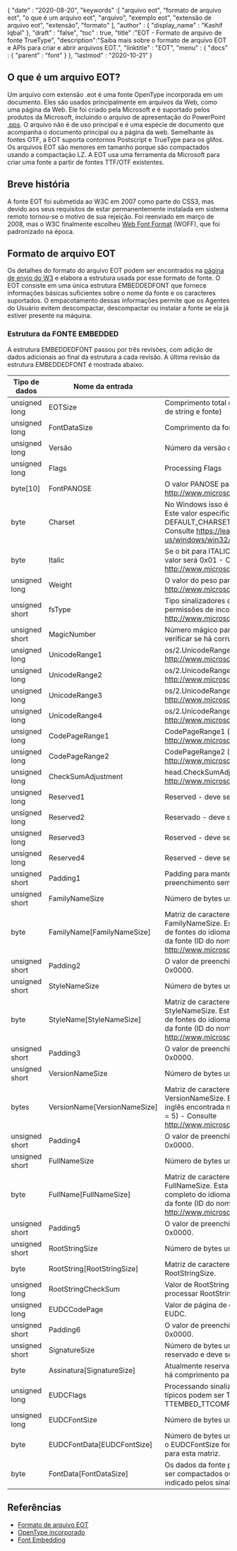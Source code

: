 {
  "date" : "2020-08-20",
  "keywords" :[ "arquivo eot", "formato de arquivo eot", "o que é um arquivo eot", "arquivo", "exemplo eot", "extensão de arquivo eot", "extensão", "formato" ],
  "author" : {
    "display_name" : "Kashif Iqbal"
},
  "draft" : "false",
  "toc" : true,
  "title" :"EOT - Formato de arquivo de fonte TrueType",
  "description":"Saiba mais sobre o formato de arquivo EOT e APIs para criar e abrir arquivos EOT.",
  "linktitle" : "EOT",
  "menu" : {
    "docs" : {
      "parent" : "font"
}
},
  "lastmod" : "2020-10-21"
}

## O que é um arquivo EOT?

Um arquivo com extensão .eot é uma fonte OpenType incorporada em um documento. Eles são usados principalmente em arquivos da Web, como uma página da Web. Ele foi criado pela Microsoft e é suportado pelos produtos da Microsoft, incluindo o arquivo de apresentação do PowerPoint [.pps](/pt/presentation/pps). O arquivo não é de uso principal e é uma espécie de documento que acompanha o documento principal ou a página da web. Semelhante às fontes OTF, a EOT suporta contornos Postscript e TrueType para os glifos. Os arquivos EOT são menores em tamanho porque são compactados usando a compactação LZ. A EOT usa uma ferramenta da Microsoft para criar uma fonte a partir de fontes TTF/OTF existentes.

## Breve história

A fonte EOT foi submetida ao W3C em 2007 como parte do CSS3, mas devido aos seus requisitos de estar permanentemente instalada em sistema remoto tornou-se o motivo de sua rejeição. Foi reenviado em março de 2008, mas o W3C finalmente escolheu [Web Font Format](/pt/font/woff/) (WOFF), que foi padronizado na época.

## Formato de arquivo EOT

Os detalhes do formato do arquivo EOT podem ser encontrados na [página de envio do W3](https://www.w3.org/Submission/EOT/#FileFormat) e elabora a estrutura usada por esse formato de fonte. O EOT consiste em uma única estrutura EMBEDDEDFONT que fornece informações básicas suficientes sobre o nome da fonte e os caracteres suportados. O empacotamento dessas informações permite que os Agentes do Usuário evitem descompactar, descompactar ou instalar a fonte se ela já estiver presente na máquina.

### Estrutura da FONTE EMBEDDED
A estrutura EMBEDDEDFONT passou por três revisões, com adição de dados adicionais ao final da estrutura a cada revisão. A última revisão da estrutura EMBEDDEDFONT é mostrada abaixo.

|Tipo de dados|Nome da entrada|Descrição|
---|---|---|
|unsigned long|EOTSize|Comprimento total da estrutura em bytes (incluindo dados de string e fonte)|
|unsigned long|FontDataSize|Comprimento da fonte OpenType (FontData) em bytes|
|unsigned long|Versão|Número da versão deste formato - 0x00020002|
|unsigned long|Flags|Processing Flags|
|byte[10]|FontPANOSE|O valor PANOSE para esta fonte - Consulte http://www.microsoft.com/typography/otspec/os2.htm#pan|
|byte|Charset|No Windows isso é derivado de TEXTMETRIC.tmCharSet. Este valor especifica o conjunto de caracteres da fonte. DEFAULT_CHARSET (0x01) indica nenhuma preferência. - Consulte https://learn.microsoft.com/en-us/windows/win32/api/wingdi/ns-wingdi-textmetrica|
|byte|Italic|Se o bit para ITALIC estiver definido em OS/2.fsSelection, o valor será 0x01 - Consulte http://www.microsoft.com/typography/otspec/os2.htm#fss|
|unsigned long|Weight|O valor do peso para esta fonte - Consulte http://www.microsoft.com/typography/otspec/os2.htm#wtc|
|unsigned short|fsType|Tipo sinalizadores que fornecem informações sobre permissões de incorporação - Consulte http://www.microsoft.com/typography/otspec/os2.htm#fst|
|unsigned short|MagicNumber|Número mágico para arquivo EOT - 0x504C. Usado para verificar se há corrupção de dados.|
|unsigned long|UnicodeRange1|os/2.UnicodeRange1 (bits 0-31) - Consulte http://www.microsoft.com/typography/otspec/os2.htm#ur|
|unsigned long|UnicodeRange2|os/2.UnicodeRange2 (bits 32-63) - Consulte http://www.microsoft.com/typography/otspec/os2.htm#ur|
|unsigned long|UnicodeRange3|os/2.UnicodeRange3 (bits 64-95) - Consulte http://www.microsoft.com/typography/otspec/os2.htm#ur|
|unsigned long|UnicodeRange4|os/2.UnicodeRange4 (bits 96-127) - Consulte http://www.microsoft.com/typography/otspec/os2.htm#ur|
|unsigned long|CodePageRange1|CodePageRange1 (bits 0-31) - Consulte http://www.microsoft.com/typography/otspec/os2.htm#cpr|
|unsigned long|CodePageRange2|CodePageRange2 (bits 32-63) - Consulte http://www.microsoft.com/typography/otspec/os2.htm#cpr|
|unsigned long|CheckSumAdjustment|head.CheckSumAdjustment - Consulte http://www.microsoft.com/typography/otspec/head.htm|
|unsigned long|Reserved1|Reserved - deve ser 0|
|unsigned long|Reserved2|Reservado - deve ser 0|
|unsigned long|Reserved3|Reserved - deve ser 0|
|unsigned long|Reserved4|Reserved - deve ser 0|
|unsigned short|Padding1|Padding para manter o alinhamento longo. O valor de preenchimento sempre deve ser definido como 0x0000.|
|unsigned short|FamilyNameSize|Número de bytes usados pelo array FamilyName|
|byte|FamilyName[FamilyNameSize]|Matriz de caracteres UTF-16 com o comprimento de bytes FamilyNameSize. Esta é a cadeia de caracteres da família de fontes do idioma inglês encontrada na tabela de nomes da fonte (ID do nome = 1) - Consulte http://www.microsoft.com/typography/otspec/name.htm|
|unsigned short|Padding2|O valor de preenchimento deve sempre ser definido como 0x0000.|
|unsigned short|StyleNameSize|Número de bytes usados pelo StyleName|
|byte|StyleName[StyleNameSize]|Matriz de caracteres UTF-16 com o comprimento de bytes StyleNameSize. Esta é a cadeia de caracteres da subfamília de fontes do idioma inglês encontrada na tabela de nomes da fonte (ID do nome = 2) - Consulte http://www.microsoft.com/typography/otspec/name.htm|
|unsigned short|Padding3|O valor de preenchimento deve sempre ser definido como 0x0000.|
|unsigned short|VersionNameSize|Número de bytes usados pelo VersionName|
|bytes|VersionName[VersionNameSize]|Matriz de caracteres UTF-16 com o comprimento de bytes VersionNameSize. Esta é a string da versão do idioma inglês encontrada na tabela de nomes da fonte (ID do nome = 5) - Consulte http://www.microsoft.com/typography/otspec/name.htm|
|unsigned short|Padding4|O valor de preenchimento deve sempre ser definido como 0x0000.|
|unsigned short|FullNameSize|Número de bytes usados pelo FullName|
|byte|FullName[FullNameSize]|Matriz de caracteres UTF-16 com o comprimento de bytes FullNameSize. Esta é a cadeia de caracteres de nome completo do idioma inglês encontrada na tabela de nomes da fonte (ID do nome = 4) - Consulte http://www.microsoft.com/typography/otspec/name.htm|
|unsigned short|Padding5|O valor de preenchimento deve sempre ser definido como 0x0000.|
|unsigned short|RootStringSize|Número de bytes usados pelo array RootString|
|byte|RootString[RootStringSize]|Matriz de caracteres UTF-16 com o comprimento de bytes RootStringSize.|
|unsigned long|RootStringCheckSum|Valor de RootString CheckSum. Veja algoritmo para processar RootStringChecksum abaixo.|
|unsigned long|EUDCCodePage|Valor de página de código necessário para suporte de fonte EUDC.|
|unsigned short|Padding6|O valor de preenchimento deve sempre ser definido como 0x0000.|
|unsigned short|SignatureSize|Número de bytes usados pelo array Signature. Atualmente reservado e deve ser definido como 0x0000.|
|byte|Assinatura[SignatureSize]|Atualmente reservado. Se o SignatureSize for 0x0000, não há comprimento para esta matriz.|
|unsigned long|EUDCFlags|Processando sinalizadores para a fonte EUDC. Os valores típicos podem ser TTEMBED_XORENCRYPTDATA e TTEMBED_TTCOMPRESSED.|
|unsigned long|EUDCFontSize|Número de bytes usados pelo array Signature.|
|byte|EUDCFontData[EUDCFontSize]|Número de bytes usados para os dados de fonte EUDC. Se o EUDCFontSize for 0x00000000, não há comprimento para esta matriz.|
|byte|FontData[FontDataSize]|Os dados da fonte para este arquivo EOT. Os dados podem ser compactados ou criptografados por XOR conforme indicado pelos sinalizadores de processamento.|

## Referências

* [Formato de arquivo EOT](https://www.w3.org/Submission/EOT/)
* [OpenType incorporado](https://en.wikipedia.org/wiki/Embedded_OpenType)
* [Font Embedding](https://en.wikipedia.org/wiki/Font_embedding)

